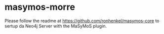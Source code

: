 # masymos-morre

Please follow the readme at https://github.com/ronhenkel/masymos-core to sertup da Neo4j Server with the MaSyMoS plugin.


